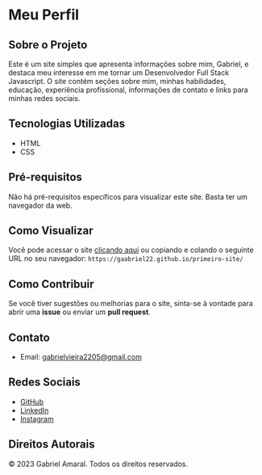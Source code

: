 # Meu Perfil

## Sobre o Projeto
Este é um site simples que apresenta informações sobre mim, Gabriel, e destaca meu interesse em me tornar um Desenvolvedor Full Stack Javascript. O site contém seções sobre mim, minhas habilidades, educação, experiência profissional, informações de contato e links para minhas redes sociais.

## Tecnologias Utilizadas
- HTML
- CSS

## Pré-requisitos
Não há pré-requisitos específicos para visualizar este site. Basta ter um navegador da web.

## Como Visualizar
Você pode acessar o site [clicando aqui](https://gaabriel22.github.io/primeiro-site/) ou copiando e colando o seguinte URL no seu navegador: `https://gaabriel22.github.io/primeiro-site/`

## Como Contribuir
Se você tiver sugestões ou melhorias para o site, sinta-se à vontade para abrir uma **issue** ou enviar um **pull request**.

## Contato
- Email: [gabrielvieira2205@gmail.com](mailto:gabrielvieira2205@gmail.com)

## Redes Sociais
- [GitHub](https://github.com/Gaabriel22)
- [LinkedIn](https://www.linkedin.com/in/gabrielamaral22/)
- [Instagram](https://www.instagram.com/gabrieel.amaraal/?theme=dark)

## Direitos Autorais
&copy; 2023 Gabriel Amaral. Todos os direitos reservados.
